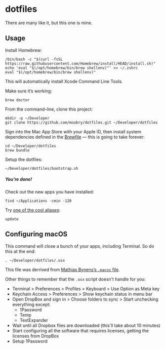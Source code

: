 # dotfiles

There are many like it, but this one is mine.

## Usage

Install Homebrew:

    /bin/bash -c "$(curl -fsSL https://raw.githubusercontent.com/Homebrew/install/HEAD/install.sh)"
    echo 'eval "$(/opt/homebrew/bin/brew shellenv)"' >> ~/.zshrc
    eval "$(/opt/homebrew/bin/brew shellenv)"

This will automatically install Xcode Command Line Tools.

Make sure it’s working:

    brew doctor

From the command-line, clone this project:

    mkdir -p ~/Developer
    git clone https://github.com/moubry/dotfiles.git ~/Developer/dotfiles

Sign into the Mac App Store with your Apple ID, then install system dependencies defined in the [Brewfile](https://github.com/moubry/dotfiles/blob/master/Brewfile) — this is going to take forever:

    cd ~/Developer/dotfiles
    brew bundle

Setup the dotfiles:

    ~/Developer/dotfiles/bootstrap.sh

##### You’re done!

Check out the new apps you have installed:

    find ~/Applications -cmin -120

Try [one of the cool aliases](https://github.com/moubry/dotfiles/blob/master/dotfiles/bash/updaters):

    update

## Configuring macOS

This command will close a bunch of your apps, including Terminal. So do this at the end:

    . ~/Developer/dotfiles/.osx

This file was derrived from [Mathias Bynens’s `.macos` file](https://github.com/mathiasbynens/dotfiles/blob/main/.macos).

Other things to remember that the `.osx` script doesn't handle for you:

* Terminal > Preferences > Profiles > Keyboard > Use Option as Meta key
* Keychain Access > Preferences > Show keychain status in menu bar
* Open DropBox and sign in > Choose folders to sync > Start unchecking everything except:
  * 1Password
  * Temp
  * TextExpander
* Wait until all Dropbox files are downloaded (this'll take about 10 minutes)
* Start configuring all the software that requires licenses, getting the licenses from DropBox
* Setup 1Password
